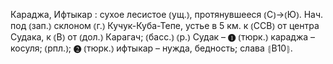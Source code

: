---
---

Караджа, Ифтыкар
: сухое лесистое ⦅ущ.⦆, протянувшееся ⦅С⦆→⦅Ю⦆. Нач. под ⦅зап.⦆ склоном ⦅г.⦆ Кучук-Куба-Тепе, устье в 5 км. к ⦅ССВ⦆ от центра Судака, к ⦅В⦆ от ⦅дол.⦆ Карагач; ⦅басс.⦆ ⦅р.⦆ Судак – ❶ ⦅тюрк.⦆ караджа – косуля; ⦅рпл.⦆; ❷ ⦅тюрк.⦆ ифтыкар – нужда, бедность; слава ⦃В10⦄.
